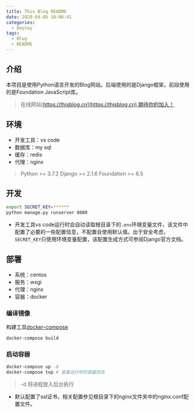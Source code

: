 ```yaml
---
title: This Blog README
date: 2020-04-05 10:06:41
categories:
  - Deploy
tags:
  - Blog 
  - README
---
```

## 介绍
​		本项目是使用Python语言开发的Blog网站。后端使用的是Django框架，前段使用的是Foundation JavaScript库。
> 在线网站[https://thisblog.cn](https://thisblog.cn),期待你的加入！
<!--more -->
## 环境
* 开发工具：vs code
* 数据库：my sql
* 缓存：redis
* 代理：nginx
> Python >= 3.7.2
> Django >= 2.1.6
> Foundation >= 6.5

## 开发
``` bash
export SECRET_KEY=******
python manage.py runserver 8000
```
* 开发工具vs code运行时会自动读取根目录下的`.env`环境变量文件，该文件中配置了必要的一些配置信息，不配置会使用默认值。出于安全考虑，`SECRET_KEY`只使用环境变量配置，该配置生成方式可参阅Django官方文档。

## 部署

- 系统：centos
- 服务：wsgi
- 代理：nginx
- 容器：docker

### 编译镜像
构建工具[docker-compose](https://docs.docker.com/compose/)
``` bash
docker-compose build
```
### 启动容器
``` bash
docker-compose up -d
docker-compose top # 查看运行中的容器状态
```
> -d 将进程放入后台执行

* 默认配置了ssl证书，相关配置参见根目录下的nginx文件夹中的nginx.conf配置文件。
